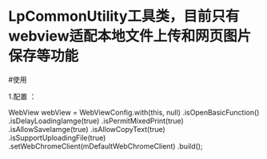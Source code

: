 # LpCommonUtility工具类，目前只有webview适配本地文件上传和网页图片保存等功能

#使用

1.配置 ：

  WebView webView = WebViewConfig.with(this, null)
                .isOpenBasicFunction()
                .isDelayLoadingIamge(true)
                .isPermitMixedPrint(true)
                .isAllowSaveIamge(true)
                .isAllowCopyText(true)
                .isSupportUploadingFile(true)
                .setWebChromeClient(mDefaultWebChromeClient)
                .build();
                
                
